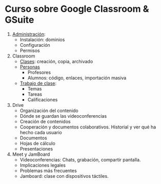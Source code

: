 # Curso sobre Google Classroom & GSuite

1. [Administración](./Administracion.md):
    * Instalación: dominios
    * Configuración
    * Permisos
1. Classroom
    * [Clases](./Clases.md): creación, copia, archivado
    * [Personas](./Personas.md)
        * Profesores
        * Alumnos: código, enlaces, importación masiva
    * [Trabajo de clase](./TrabajoClase.md): 
        * Temas
        * Tareas
        * Calificaciones
1. Drive
    * Organización del contenido
    * Dónde se guardan las videoconferencias
    * Creación de contenidos
    * Cooperación y documentos colaborativos. Historial y ver qué ha hecho cada usuario 
    * Documentos
    * Hojas de cálculo
    * Presentaciones
1. Meet y JamBoard
    * Videoconferencias: Chats, grabación, compartir pantalla. 
    * Implicaciones legales
    * Problemas más frecuentes
    * Jamboard: clase con dispositivos táctiles.
